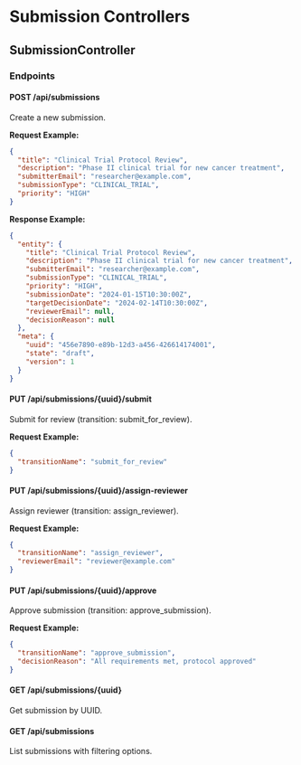 # Submission Controllers

## SubmissionController

### Endpoints

#### POST /api/submissions
Create a new submission.

**Request Example:**
```json
{
  "title": "Clinical Trial Protocol Review",
  "description": "Phase II clinical trial for new cancer treatment",
  "submitterEmail": "researcher@example.com",
  "submissionType": "CLINICAL_TRIAL",
  "priority": "HIGH"
}
```

**Response Example:**
```json
{
  "entity": {
    "title": "Clinical Trial Protocol Review",
    "description": "Phase II clinical trial for new cancer treatment",
    "submitterEmail": "researcher@example.com",
    "submissionType": "CLINICAL_TRIAL",
    "priority": "HIGH",
    "submissionDate": "2024-01-15T10:30:00Z",
    "targetDecisionDate": "2024-02-14T10:30:00Z",
    "reviewerEmail": null,
    "decisionReason": null
  },
  "meta": {
    "uuid": "456e7890-e89b-12d3-a456-426614174001",
    "state": "draft",
    "version": 1
  }
}
```

#### PUT /api/submissions/{uuid}/submit
Submit for review (transition: submit_for_review).

**Request Example:**
```json
{
  "transitionName": "submit_for_review"
}
```

#### PUT /api/submissions/{uuid}/assign-reviewer
Assign reviewer (transition: assign_reviewer).

**Request Example:**
```json
{
  "transitionName": "assign_reviewer",
  "reviewerEmail": "reviewer@example.com"
}
```

#### PUT /api/submissions/{uuid}/approve
Approve submission (transition: approve_submission).

**Request Example:**
```json
{
  "transitionName": "approve_submission",
  "decisionReason": "All requirements met, protocol approved"
}
```

#### GET /api/submissions/{uuid}
Get submission by UUID.

#### GET /api/submissions
List submissions with filtering options.
